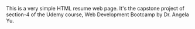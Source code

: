 This is a very simple HTML resume web page. It's the capstone project of section-4 of the Udemy course, Web Development Bootcamp by Dr. Angela Yu.
